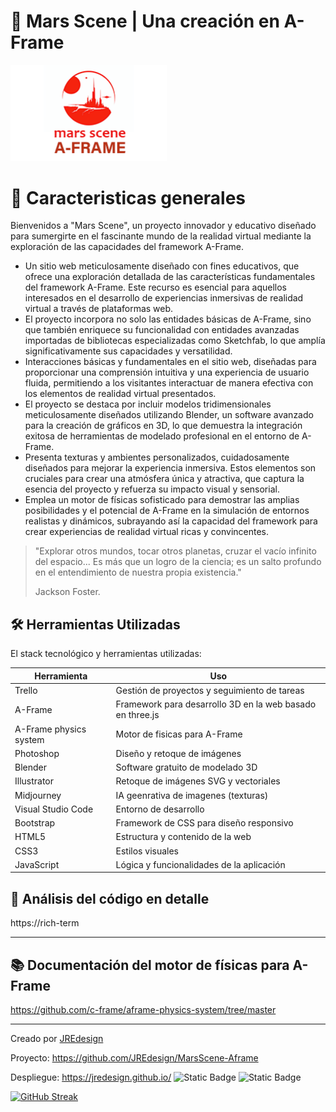# 🔴 Mars Scene | Una creación en A-Frame

<img src="images/logo.png" width="250" alt="Logo Mars Scene"/>


# 🧩 Caracteristicas generales

Bienvenidos a "Mars Scene", un proyecto innovador y educativo diseñado para sumergirte en el fascinante mundo de la realidad virtual mediante la exploración de las capacidades del framework A-Frame.

- Un sitio web meticulosamente diseñado con fines educativos, que ofrece una exploración detallada de las características fundamentales del framework A-Frame. Este recurso es esencial para aquellos interesados en el desarrollo de experiencias inmersivas de realidad virtual a través de plataformas web.
- El proyecto incorpora no solo las entidades básicas de A-Frame, sino que también enriquece su funcionalidad con entidades avanzadas importadas de bibliotecas especializadas como Sketchfab, lo que amplía significativamente sus capacidades y versatilidad.
- Interacciones básicas y fundamentales en el sitio web, diseñadas para proporcionar una comprensión intuitiva y una experiencia de usuario fluida, permitiendo a los visitantes interactuar de manera efectiva con los elementos de realidad virtual presentados.
- El proyecto se destaca por incluir modelos tridimensionales meticulosamente diseñados utilizando Blender, un software avanzado para la creación de gráficos en 3D, lo que demuestra la integración exitosa de herramientas de modelado profesional en el entorno de A-Frame.
- Presenta texturas y ambientes personalizados, cuidadosamente diseñados para mejorar la experiencia inmersiva. Estos elementos son cruciales para crear una atmósfera única y atractiva, que captura la esencia del proyecto y refuerza su impacto visual y sensorial.
- Emplea un motor de físicas sofisticado para demostrar las amplias posibilidades y el potencial de A-Frame en la simulación de entornos realistas y dinámicos, subrayando así la capacidad del framework para crear experiencias de realidad virtual ricas y convincentes.

> "Explorar otros mundos, tocar otros planetas, cruzar el vacío infinito del espacio... Es más que un logro de la ciencia; es un salto profundo en el entendimiento de nuestra propia existencia."
>
>Jackson Foster.


## 🛠️ Herramientas Utilizadas
El stack tecnológico y herramientas utilizadas:

| Herramienta       | Uso                                       |
|-------------------|-------------------------------------------|
| Trello            | Gestión de proyectos y seguimiento de tareas |
| A-Frame           | Framework para desarrollo 3D en la web basado en three.js|
| A-Frame physics system | Motor de fisicas para A-Frame         |
| Photoshop         | Diseño y retoque de imágenes               |
| Blender           | Software gratuito de modelado 3D           |
| Illustrator       | Retoque de imágenes SVG y vectoriales      |
| Midjourney        | IA geenrativa de imagenes (texturas)       |
| Visual Studio Code| Entorno de desarrollo                      |
| Bootstrap         | Framework de CSS para diseño responsivo    |
| HTML5             | Estructura y contenido de la web           |
| CSS3              | Estilos visuales                           |
| JavaScript        | Lógica y funcionalidades de la aplicación  |

## 🔎 Análisis del código en detalle

https://rich-term

---

## 📚 Documentación del motor de físicas para A-Frame
https://github.com/c-frame/aframe-physics-system/tree/master  



---

Creado por [JREdesign](https://github.com/JREdesign)  

Proyecto: https://github.com/JREdesign/MarsScene-Aframe

Despliegue: https://jredesign.github.io/
![Static Badge](https://img.shields.io/badge/Version-5.2-red) ![Static Badge](https://img.shields.io/badge/Version%20AFRAME-1.5.0-blue)



[![GitHub Streak](https://streak-stats.demolab.com?user=JREdesign&theme=material&locale=es&date_format=j%20M%5B%20Y%5D)](https://git.io/streak-stats)